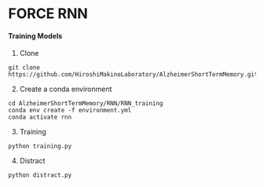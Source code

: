 # FORCE RNN

#### Training Models

1. Clone
```
git clone https://github.com/HiroshiMakinoLaboratory/AlzheimerShortTermMemory.git
```

2. Create a conda environment
```
cd AlzheimerShortTermMemory/RNN/RNN_training
conda env create -f environment.yml
conda activate rnn
```

3. Training
```
python training.py
```

4. Distract
```
python distract.py
```

